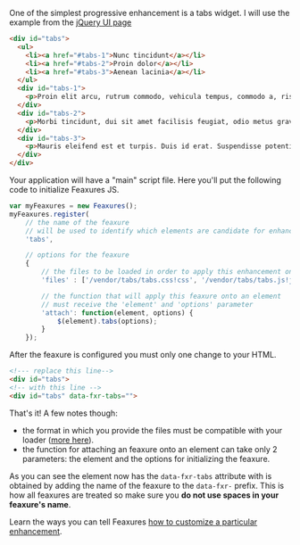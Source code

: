 One of the simplest progressive enhancement is a tabs widget. I will use the example from the [jQuery UI page](http://jqueryui.com/tabs/)

```html
<div id="tabs">
  <ul>
    <li><a href="#tabs-1">Nunc tincidunt</a></li>
    <li><a href="#tabs-2">Proin dolor</a></li>
    <li><a href="#tabs-3">Aenean lacinia</a></li>
  </ul>
  <div id="tabs-1">
    <p>Proin elit arcu, rutrum commodo, vehicula tempus, commodo a, risus. Curabitur nec arcu. Donec sollicitudin mi sit amet mauris. Nam elementum quam ullamcorper ante. ...</p>
  </div>
  <div id="tabs-2">
    <p>Morbi tincidunt, dui sit amet facilisis feugiat, odio metus gravida ante, ut pharetra massa metus id nunc. Duis scelerisque molestie turpis. Sed fringilla, massa eget luctus malesuada, metus eros molestie lectus, ut tempus eros massa ut dolor. ...</p>
  </div>
  <div id="tabs-3">
    <p>Mauris eleifend est et turpis. Duis id erat. Suspendisse potenti. Aliquam vulputate, pede vel vehicula accumsan, mi neque rutrum erat, eu congue orci lorem eget lorem. Vestibulum non ante. Aptent taciti sociosqu ad litora torquent per conubia nostra, per inceptos himenaeos. ...</p>
  </div>
</div>
```

Your application will have a "main" script file. Here you'll put the following code to initialize Feaxures JS.

```js
var myFeaxures = new Feaxures();
myFeaxures.register(
	// the name of the feaxure
	// will be used to identify which elements are candidate for enhancement
	'tabs',

	// options for the feaxure
	{
		// the files to be loaded in order to apply this enhancement on elements
		'files' : ['/vendor/tabs/tabs.css!css', '/vendor/tabs/tabs.js!js'],

		// the function that will apply this feaxure onto an element
		// must receive the 'element' and 'options' parameter
		'attach': function(element, options) {
			$(element).tabs(options);
		}
	});
```

After the feaxure is configured you must only one change to your HTML.

```html
<!--- replace this line-->
<div id="tabs">
<!-- with this line -->
<div id="tabs" data-fxr-tabs="">
```

That's it! A few notes though:

* the format in which you provide the files must be compatible with your loader (<a href="Set_up_your_loader">more here</a>).
* the function for attaching an feaxure onto an element can take only 2 parameters: the element and the options for initializing the feaxure.

As you can see the element now has the <code>data-fxr-tabs</code> attribute with is obtained by adding the name of the feaxure to the <code>data-fxr-</code> prefix. This is how all feaxures are treated so make sure you <strong>do not use spaces in your feaxure's name</strong>.

Learn the ways you can tell Feaxures <a href="Element_options">how to customize a particular enhancement</a>.